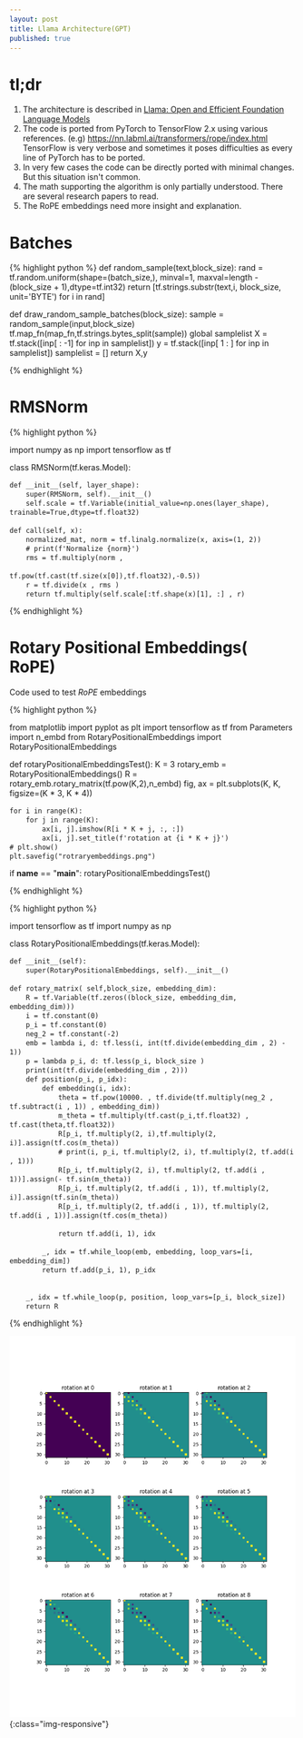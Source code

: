 ```yaml
---
layout: post
title: Llama Architecture(GPT)
published: true
---
```


# tl;dr
1. The architecture is described in [Llama: Open and Efficient Foundation Language Models](http://arxiv.org/pdf/2302.13971.pdf)
2. The code is ported from PyTorch to TensorFlow 2.x using various references. (e.g) https://nn.labml.ai/transformers/rope/index.html
   TensorFlow is very verbose and sometimes it poses difficulties as every line of PyTorch has to be ported.
4. In very few cases the code can be directly ported with minimal changes. But this situation isn't common.
5. The math supporting the algorithm is only partially understood. There are several research papers to read.
6. The RoPE embeddings need more insight and explanation.


# Batches

{% highlight python %}
def random_sample(text,block_size):
    rand = tf.random.uniform(shape=(batch_size,), minval=1, maxval=length - (block_size + 1),dtype=tf.int32)
    return [tf.strings.substr(text,i, block_size, unit='BYTE') for i in rand]

def draw_random_sample_batches(block_size):
        sample = random_sample(input,block_size)
        tf.map_fn(map_fn,tf.strings.bytes_split(sample))
        global samplelist
        X = tf.stack([inp[  : -1] for inp in samplelist])
        y = tf.stack([inp[ 1 :  ] for inp in samplelist])
        samplelist = []
        return X,y

{% endhighlight %}

# RMSNorm

{% highlight python %}

import numpy as np
import tensorflow as tf


class RMSNorm(tf.keras.Model):

    def __init__(self, layer_shape):
        super(RMSNorm, self).__init__()
        self.scale = tf.Variable(initial_value=np.ones(layer_shape), trainable=True,dtype=tf.float32)

    def call(self, x):
        normalized_mat, norm = tf.linalg.normalize(x, axis=(1, 2))
        # print(f'Normalize {norm}')
        rms = tf.multiply(norm ,
                             tf.pow(tf.cast(tf.size(x[0]),tf.float32),-0.5))
        r = tf.divide(x , rms )
        return tf.multiply(self.scale[:tf.shape(x)[1], :] , r)

{% endhighlight %}

# Rotary Positional Embeddings( RoPE)

Code used to test _RoPE_ embeddings

{% highlight python %}

from matplotlib import pyplot as plt
import tensorflow as tf
from Parameters import n_embd
from RotaryPositionalEmbeddings import RotaryPositionalEmbeddings


def rotaryPositionalEmbeddingsTest():
    K = 3
    rotary_emb = RotaryPositionalEmbeddings()
    R = rotary_emb.rotary_matrix(tf.pow(K,2),n_embd)
    fig, ax = plt.subplots(K, K, figsize=(K * 3, K * 4))

    for i in range(K):
        for j in range(K):
            ax[i, j].imshow(R[i * K + j, :, :])
            ax[i, j].set_title(f'rotation at {i * K + j}')
    # plt.show()
    plt.savefig("rotraryembeddings.png")

if __name__ == "__main__":
    rotaryPositionalEmbeddingsTest()

{% endhighlight %}

{% highlight python %}

import tensorflow as tf
import numpy as np

class RotaryPositionalEmbeddings(tf.keras.Model):

    def __init__(self):
        super(RotaryPositionalEmbeddings, self).__init__()

    def rotary_matrix( self,block_size, embedding_dim):
        R = tf.Variable(tf.zeros((block_size, embedding_dim, embedding_dim)))
        i = tf.constant(0)
        p_i = tf.constant(0)
        neg_2 = tf.constant(-2)
        emb = lambda i, d: tf.less(i, int(tf.divide(embedding_dim , 2) - 1))
        p = lambda p_i, d: tf.less(p_i, block_size )
        print(int(tf.divide(embedding_dim , 2)))
        def position(p_i, p_idx):
            def embedding(i, idx):
                theta = tf.pow(10000. , tf.divide(tf.multiply(neg_2 , tf.subtract(i , 1)) , embedding_dim))
                m_theta = tf.multiply(tf.cast(p_i,tf.float32) , tf.cast(theta,tf.float32))
                R[p_i, tf.multiply(2, i),tf.multiply(2, i)].assign(tf.cos(m_theta))
                # print(i, p_i, tf.multiply(2, i), tf.multiply(2, tf.add(i , 1)))
                R[p_i, tf.multiply(2, i), tf.multiply(2, tf.add(i , 1))].assign(- tf.sin(m_theta))
                R[p_i, tf.multiply(2, tf.add(i , 1)), tf.multiply(2, i)].assign(tf.sin(m_theta))
                R[p_i, tf.multiply(2, tf.add(i , 1)), tf.multiply(2, tf.add(i , 1))].assign(tf.cos(m_theta))

                return tf.add(i, 1), idx

            _, idx = tf.while_loop(emb, embedding, loop_vars=[i, embedding_dim])
            return tf.add(p_i, 1), p_idx


        _, idx = tf.while_loop(p, position, loop_vars=[p_i, block_size])
        return R
{% endhighlight %}

![image-title-here](../images/rotaryembeddings.png){:class="img-responsive"}


